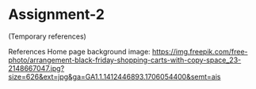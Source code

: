 # Assignment-2

(Temporary references)

References
Home page background image: https://img.freepik.com/free-photo/arrangement-black-friday-shopping-carts-with-copy-space_23-2148667047.jpg?size=626&ext=jpg&ga=GA1.1.1412446893.1706054400&semt=ais
